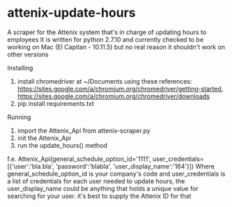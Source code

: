# attenix-update-hours
A scraper for the Attenix system that's in charge of updating hours to employees
It is written for python 2.7.10 and currently checked to be working on Mac (El Capitan - 10.11.5) but no real reason it shouldn't work on other versions

Installing
1. install chromedriver at ~/Documents using these references: https://sites.google.com/a/chromium.org/chromedriver/getting-started, https://sites.google.com/a/chromium.org/chromedriver/downloads
2. pip install requirements.txt

Running
1. import the Attenix_Api from attenix-scraper.py 
2. init the Attenix_Api
3. run the update_hours() method

f.e.
Attenix_Api(general_schedule_option_id='1111', user_credentials=[{'user':'bla.bla', 'password':'blabla', 'user_display_name':'164'}])
Where general_schedule_option_id is your company's code and user_credentials is a list of credentials for each user needed to update hours, the user_display_name could be anything that holds a unique value for searching for your user. it's best to supply the Attenix ID for that


